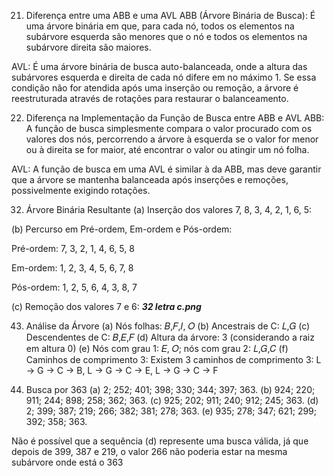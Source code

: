 21. Diferença entre uma ABB e uma AVL
ABB (Árvore Binária de Busca): É uma árvore binária em que, para cada nó, todos os elementos na subárvore esquerda são menores que o nó e todos os elementos na subárvore direita são maiores.

AVL: É uma árvore binária de busca auto-balanceada, onde a altura das subárvores esquerda e direita de cada nó difere em no máximo 1. Se essa condição não for atendida após uma inserção ou remoção, a árvore é reestruturada através de rotações para restaurar o balanceamento.

22. Diferença na Implementação da Função de Busca entre ABB e AVL
ABB: A função de busca simplesmente compara o valor procurado com os valores dos nós, percorrendo a árvore à esquerda se o valor for menor ou à direita se for maior, até encontrar o valor ou atingir um nó folha.

AVL: A função de busca em uma AVL é similar à da ABB, mas deve garantir que a árvore se mantenha balanceada após inserções e remoções, possivelmente exigindo rotações.


32. Árvore Binária Resultante
(a) Inserção dos valores 7, 8, 3, 4, 2, 1, 6, 5:

(b) Percurso em Pré-ordem, Em-ordem e Pós-ordem:

Pré-ordem: 7, 3, 2, 1, 4, 6, 5, 8

Em-ordem: 1, 2, 3, 4, 5, 6, 7, 8

Pós-ordem: 1, 2, 5, 6, 4, 3, 8, 7

(c) Remoção dos valores 7 e 6:
***32 letra c.png***

43. Análise da Árvore
(a) Nós folhas: 𝐵,𝐹,𝐼, 𝑂
 (b) Ancestrais de C: 𝐿,𝐺
 (c) Descendentes de C: 𝐵,𝐸,𝐹
 (d) Altura da árvore: 3 (considerando a raiz em altura 0)
 (e) Nós com grau 1: 𝐸, 𝑂; nós com grau 2: 𝐿,𝐺,𝐶
 (f) Caminhos de comprimento 3: Existem 3 caminhos de comprimento 3: L -> G -> C -> B, L -> G -> C -> E, L -> G -> C -> F

45. Busca por 363
(a) 2; 252; 401; 398; 330; 344; 397; 363. (b) 924; 220; 911; 244; 898; 258; 362; 363. (c) 925; 202; 911; 240; 912; 245; 363. (d) 2; 399; 387; 219; 266; 382; 381; 278; 363. (e) 935; 278; 347; 621; 299; 392; 358; 363.

Não é possível que a sequência (d) represente uma busca válida, já que depois de 399, 387 e 219, o valor 266 não poderia estar na mesma subárvore onde está o 363
